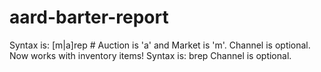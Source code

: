 # aard-barter-report
  Syntax is: [m|a]rep # <channel>
    Auction is 'a' and Market is 'm'.  Channel is optional.
  Now works with inventory items!
   Syntax is: brep <item id or keyword> <channel>
    Channel is optional.
